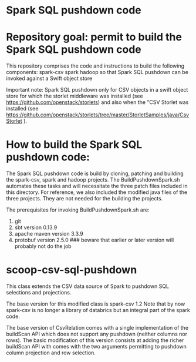 # Spark SQL pushdown code

# Repository goal:  permit to build the Spark SQL pushdown code


This repository comprises the code and instructions to build the following components:
spark-csv
spark
hadoop
so that Spark SQL pushdown can be invoked against a Swift object store

Important note: Spark SQL pushdown only for CSV objects in a swift object store
for which the storlet middleware was installed (see https://github.com/openstack/storlets)
and also when the "CSV Storlet was installed (see https://github.com/openstack/storlets/tree/master/StorletSamples/java/CsvStorlet ).

# How to build the Spark SQL pushdown code:

The Spark SQL pushdown code is build by cloning, patching and building the spark-csv, spark and hadoop projects.
The BuildPushdownSpark.sh automates these tasks and will necessitate the three patch files included in this directory.
For reference, we also included the modified java files of the three projects. They are not needed for the building the projects.

The prerequisites for invoking BuildPushdownSpark.sh are:
1. git 
2. sbt version 0.13.9
3. apache maven version 3.3.9
4. protobuf version 2.5.0  ### beware that earlier or later version will probably not do the job


# scoop-csv-sql-pushdown
This class extends the CSV data source of Spark to pushdown SQL selections and projections.

The base version for this modified class is spark-csv 1.2
Note that by now spark-csv is no longer a library of databrics but an integral part of the spark code.

The base version of CsvRelation comes with a single implementation of the buildScan API which does not support any pushdown (neither columns nor rows).
The basic modification of this version consists at adding the richer buildScan API with comes with the two arguments permitting to pushdown column projection and row selection.



